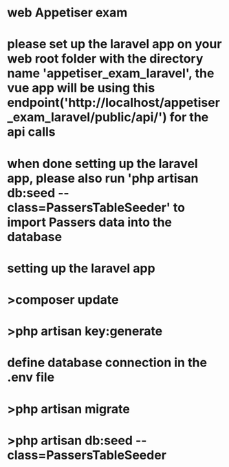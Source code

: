 # web Appetiser exam

#
# please set up the laravel app on your web root folder with the directory name 'appetiser_exam_laravel', the vue app will be using this endpoint('http://localhost/appetiser_exam_laravel/public/api/') for the api calls
#
# when done setting up the laravel app, please also run 'php artisan db:seed --class=PassersTableSeeder' to import Passers data into the database

# setting up the laravel app
# >composer update
# >php artisan key:generate
# define database connection in the .env file
# >php artisan migrate
# >php artisan db:seed --class=PassersTableSeeder
